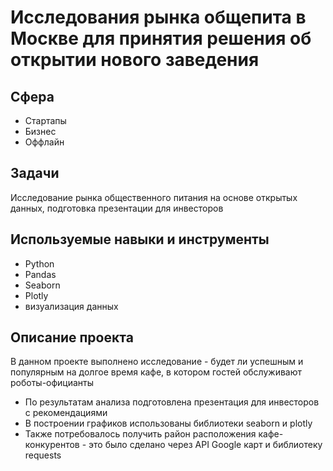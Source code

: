 # Исследования рынка общепита в Москве для принятия решения об открытии нового заведения
## Сфера
- Стартапы
- Бизнес
- Оффлайн
## Задачи
Исследование рынка общественного питания на основе открытых данных, подготовка презентации для инвесторов

## Используемые навыки и инструменты
- Python
- Pandas
- Seaborn
- Plotly
- визуализация данных
## Описание проекта
В данном проекте выполнено исследование - будет ли успешным и популярным на долгое время кафе, в котором гостей обслуживают роботы-официанты

- По результатам анализа подготовлена презентация для инвесторов с рекомендациями
- В построении графиков использованы библиотеки seaborn и plotly
- Также потребовалось получить район расположения кафе-конкурентов - это было сделано через API Google карт и библиотеку requests
